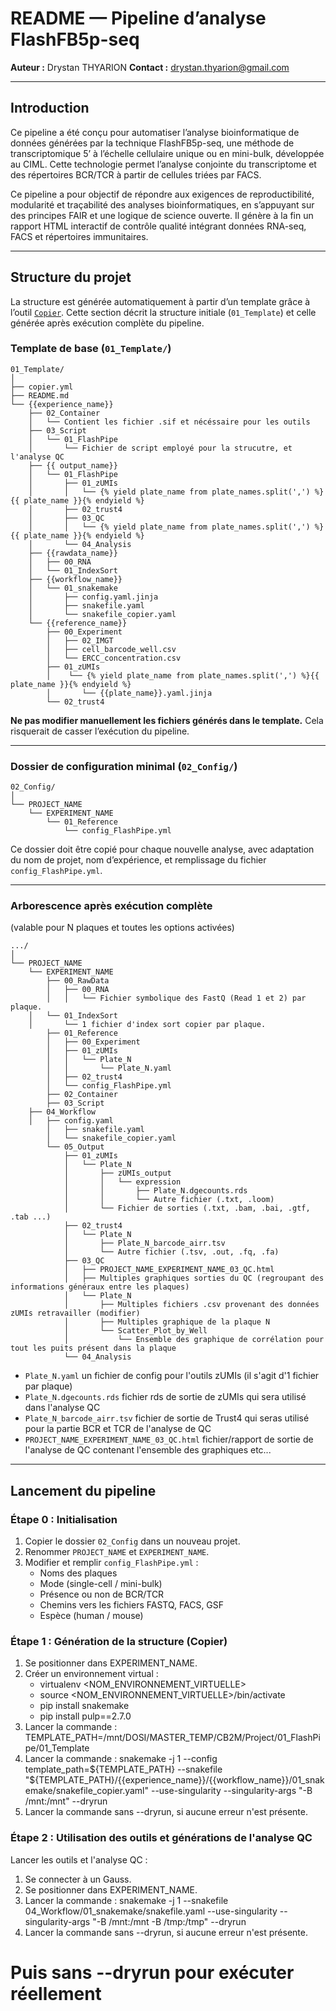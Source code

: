 # README — Pipeline d’analyse FlashFB5p-seq

**Auteur :** Drystan THYARION 
**Contact :** drystan.thyarion@gmail.com 

---

## Introduction

Ce pipeline a été conçu pour automatiser l’analyse bioinformatique de données générées par la technique FlashFB5p-seq, une méthode de transcriptomique 5’ à l’échelle cellulaire unique ou en mini-bulk, développée au CIML. Cette technologie permet l’analyse conjointe du transcriptome et des répertoires BCR/TCR à partir de cellules triées par FACS.

Ce pipeline a pour objectif de répondre aux exigences de reproductibilité, modularité et traçabilité des analyses bioinformatiques, en s’appuyant sur des principes FAIR et une logique de science ouverte. Il génère à la fin un rapport HTML interactif de contrôle qualité intégrant données RNA-seq, FACS et répertoires immunitaires.

---

## Structure du projet

La structure est générée automatiquement à partir d’un template grâce à l’outil [`Copier`](https://copier.readthedocs.io/en/stable/). Cette section décrit la structure initiale (`01_Template`) et celle générée après exécution complète du pipeline.

### Template de base (`01_Template/`)

```
01_Template/
│
├── copier.yml
├── README.md
└── {{experience_name}}
    ├── 02_Container
    │   └── Contient les fichier .sif et nécéssaire pour les outils
    ├── 03_Script
    │	└── 01_FlashPipe
    │		└── Fichier de script employé pour la strucutre, et l'analyse QC
    ├── {{ output_name}}
    │	└── 01_FlashPipe
    │		├── 01_zUMIs
    │		│	└── {% yield plate_name from plate_names.split(',') %}{{ plate_name }}{% endyield %}
    │		├── 02_trust4
    │		├── 03_QC
    │		│	└── {% yield plate_name from plate_names.split(',') %}{{ plate_name }}{% endyield %}
    │		└── 04_Analysis
    ├── {{rawdata_name}}
    │	├── 00_RNA
    │	└── 01_IndexSort
    ├── {{workflow_name}}
    │	└── 01_snakemake
    │		├── config.yaml.jinja
    │		├── snakefile.yaml
    │		└── snakefile_copier.yaml
    └── {{reference_name}}
        ├── 00_Experiment
        │	├── 02_IMGT
        │	├── cell_barcode_well.csv
        │	└── ERCC_concentration.csv
        ├── 01_zUMIs
        │    └── {% yield plate_name from plate_names.split(',') %}{{ plate_name }}{% endyield %}
        │    	└── {{plate_name}}.yaml.jinja
        └── 02_trust4
```

**Ne pas modifier manuellement les fichiers générés dans le template.** Cela risquerait de casser l’exécution du pipeline.

---

### Dossier de configuration minimal (`02_Config/`)

```
02_Config/
│
└── PROJECT_NAME
    └── EXPERIMENT_NAME
        └── 01_Reference
            └── config_FlashPipe.yml
```

Ce dossier doit être copié pour chaque nouvelle analyse, avec adaptation du nom de projet, nom d’expérience, et remplissage du fichier `config_FlashPipe.yml`.

---

### Arborescence après exécution complète
(valable pour N plaques et toutes les options activées)

```
.../
│
└── PROJECT_NAME
    └── EXPERIMENT_NAME
    	├── 00_RawData
    	│	├── 00_RNA
    	│	│	└── Fichier symbolique des FastQ (Read 1 et 2) par plaque.
	│	└── 01_IndexSort
	│		└── 1 fichier d'index sort copier par plaque.
    	├── 01_Reference
    	│	├── 00_Experiment
    	│	├── 01_zUMIs
    	│	│	└── Plate_N
    	│	│		└── Plate_N.yaml
    	│	├── 02_trust4
    	│	└── config_FlashPipe.yml
    	├── 02_Container
    	├── 03_Script
	├── 04_Workflow
	│	├── config.yaml
    	│	├── snakefile.yaml
    	│	└── snakefile_copier.yaml
        └── 05_Output
        	├── 01_zUMIs
        	│	└── Plate_N
        	│		├── zUMIs_output
        	│		│	└── expression
        	│		│		├── Plate_N.dgecounts.rds
        	│		│		└── Autre fichier (.txt, .loom)
        	│		└── Fichier de sorties (.txt, .bam, .bai, .gtf, .tab ...)
        	├── 02_trust4
        	│	└── Plate_N
        	│		├── Plate_N_barcode_airr.tsv
        	│		└── Autre fichier (.tsv, .out, .fq, .fa)
        	├── 03_QC
        	│	├── PROJECT_NAME_EXPERIMENT_NAME_03_QC.html
        	│	├── Multiples graphiques sorties du QC (regroupant des informations généraux entre les plaques)
        	│	└── Plate_N
        	│		├── Multiples fichiers .csv provenant des données zUMIs retravailler (modifier)
        	│		├── Multiples graphique de la plaque N
        	│		└── Scatter_Plot_by_Well
        	│			└── Ensemble des graphique de corrélation pour tout les puits présent dans la plaque
        	└── 04_Analysis
```

- `Plate_N.yaml` un fichier de config pour l'outils zUMIs (il s'agit d'1 fichier par plaque)
- `Plate_N.dgecounts.rds` fichier rds de sortie de zUMIs qui sera utilisé dans l'analyse QC
- `Plate_N_barcode_airr.tsv` fichier de sortie de Trust4 qui seras utilisé pour la partie BCR et TCR de l'analyse de QC
- `PROJECT_NAME_EXPERIMENT_NAME_03_QC.html`  fichier/rapport de sortie de l'analyse de QC contenant l'ensemble des graphiques etc...

---

## Lancement du pipeline

### Étape 0 : Initialisation

1. Copier le dossier `02_Config` dans un nouveau projet.
2. Renommer `PROJECT_NAME` et `EXPERIMENT_NAME`.
3. Modifier et remplir `config_FlashPipe.yml` :
   - Noms des plaques
   - Mode (single-cell / mini-bulk)
   - Présence ou non de BCR/TCR
   - Chemins vers les fichiers FASTQ, FACS, GSF
   - Espèce (human / mouse)

### Étape 1 : Génération de la structure (Copier)

1. Se positionner dans EXPERIMENT_NAME.
2. Créer un environnement virtual :
   - virtualenv <NOM_ENVIRONNEMENT_VIRTUELLE>
   - source <NOM_ENVIRONNEMENT_VIRTUELLE>/bin/activate
   - pip install snakemake
   - pip install pulp==2.7.0
3. Lancer la commande : TEMPLATE_PATH=/mnt/DOSI/MASTER_TEMP/CB2M/Project/01_FlashPipe/01_Template
4. Lancer la commande : snakemake -j 1 --config template_path=${TEMPLATE_PATH} --snakefile "${TEMPLATE_PATH}/{{experience_name}}/{{workflow_name}}/01_snakemake/snakefile_copier.yaml" --use-singularity --singularity-args "-B /mnt:/mnt" --dryrun
5. Lancer la commande sans --dryrun, si aucune erreur n'est présente.

### Étape 2 : Utilisation des outils et générations de l'analyse QC
Lancer les outils et l'analyse QC :

1. Se connecter à un Gauss.
2. Se positionner dans EXPERIMENT_NAME.
3. Lancer la commande : snakemake -j 1 --snakefile 04_Workflow/01_snakemake/snakefile.yaml --use-singularity --singularity-args "-B /mnt:/mnt -B /tmp:/tmp" --dryrun
4. Lancer la commande sans --dryrun, si aucune erreur n'est présente.

# Puis sans --dryrun pour exécuter réellement



